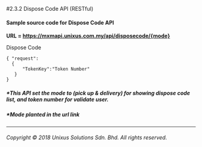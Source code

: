 #2.3.2 Dispose Code API \(RESTful\)

#### Sample source code for Dispose Code API

**URL = https://mxmapi.unixus.com.my/api/disposecode/{mode}**

Dispose Code 
```
{ "request":
  { 
      "TokenKey":"Token Number"  
   }
}
```
##### \*This API set the mode to (pick up & delivery) for showing dispose code list, and token number for validate user.

##### \*Mode planted in the url link
---

###### Copyright © 2018 Unixus Solutions Sdn. Bhd. All rights reserved.